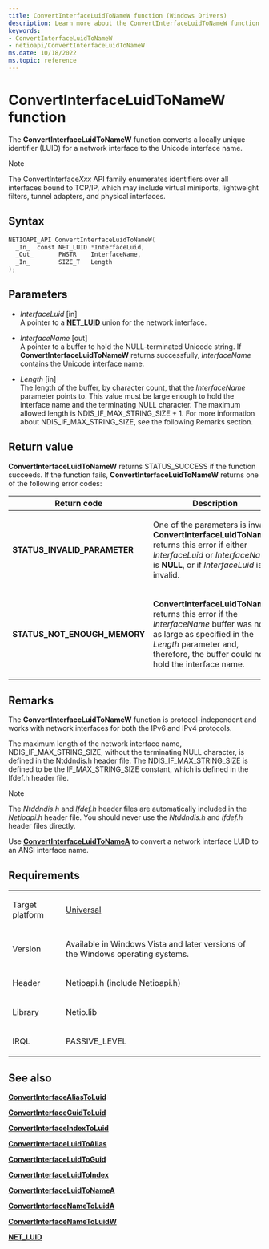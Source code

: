 ```yaml
---
title: ConvertInterfaceLuidToNameW function (Windows Drivers)
description: Learn more about the ConvertInterfaceLuidToNameW function.
keywords:
- ConvertInterfaceLuidToNameW
- netioapi/ConvertInterfaceLuidToNameW
ms.date: 10/18/2022
ms.topic: reference
---
```


# ConvertInterfaceLuidToNameW function

The **ConvertInterfaceLuidToNameW** function converts a locally unique identifier (LUID) for a network interface to the Unicode interface name.

> [!NOTE]
> The ConvertInterface*Xxx* API family enumerates identifiers over all interfaces bound to TCP/IP, which may include virtual miniports, lightweight filters, tunnel adapters, and physical interfaces.

## Syntax

``` c++
NETIOAPI_API ConvertInterfaceLuidToNameW(
  _In_  const NET_LUID *InterfaceLuid,
  _Out_       PWSTR    InterfaceName,
  _In_        SIZE_T   Length
);
```

## Parameters

- *InterfaceLuid* \[in\]  
   A pointer to a [**NET\_LUID**](net-luid-value.md) union for the network interface.

- *InterfaceName* \[out\]  
   A pointer to a buffer to hold the NULL-terminated Unicode string. If **ConvertInterfaceLuidToNameW** returns successfully, *InterfaceName* contains the Unicode interface name.

- *Length* \[in\]  
   The length of the buffer, by character count, that the *InterfaceName* parameter points to. This value must be large enough to hold the interface name and the terminating NULL character. The maximum allowed length is NDIS\_IF\_MAX\_STRING\_SIZE + 1. For more information about NDIS\_IF\_MAX\_STRING\_SIZE, see the following Remarks section.

## Return value

**ConvertInterfaceLuidToNameW** returns STATUS\_SUCCESS if the function succeeds. If the function fails, **ConvertInterfaceLuidToNameW** returns one of the following error codes:

<table>
<thead>
<tr class="header">
<th>Return code</th>
<th>Description</th>
</tr>
</thead>
<tbody>
<tr class="odd">
<td><strong>STATUS_INVALID_PARAMETER</strong></td>
<td><p>One of the parameters is invalid. <strong>ConvertInterfaceLuidToNameW</strong> returns this error if either <em>InterfaceLuid</em> or <em>InterfaceName</em> is <strong>NULL</strong>, or if <em>InterfaceLuid</em> is invalid.</p></td>
</tr>
<tr class="even">
<td><strong>STATUS_NOT_ENOUGH_MEMORY</strong></td>
<td><p><strong>ConvertInterfaceLuidToNameW</strong> returns this error if the <em>InterfaceName</em> buffer was not as large as specified in the <em>Length</em> parameter and, therefore, the buffer could not hold the interface name.</p></td>
</tr>
</tbody>
</table>

## Remarks

The **ConvertInterfaceLuidToNameW** function is protocol-independent and works with network interfaces for both the IPv6 and IPv4 protocols.

The maximum length of the network interface name, NDIS\_IF\_MAX\_STRING\_SIZE, without the terminating NULL character, is defined in the Ntddndis.h header file. The NDIS\_IF\_MAX\_STRING\_SIZE is defined to be the IF\_MAX\_STRING\_SIZE constant, which is defined in the Ifdef.h header file.

> [!NOTE]
> The *Ntddndis.h* and *Ifdef.h* header files are automatically included in the *Netioapi.h* header file. You should never use the *Ntddndis.h* and *Ifdef.h* header files directly.

Use [**ConvertInterfaceLuidToNameA**](convertinterfaceluidtonamea.md) to convert a network interface LUID to an ANSI interface name.

## Requirements

<table>
<tbody>
<tr class="odd">
<td><p>Target platform</p></td>
<td><a href="/windows-hardware/drivers/develop/target-platforms">Universal</a></td>
</tr>
<tr class="even">
<td><p>Version</p></td>
<td><p>Available in Windows Vista and later versions of the Windows operating systems.</p></td>
</tr>
<tr class="odd">
<td><p>Header</p></td>
<td>Netioapi.h (include Netioapi.h)</td>
</tr>
<tr class="even">
<td><p>Library</p></td>
<td>Netio.lib</td>
</tr>
<tr class="odd">
<td><p>IRQL</p></td>
<td><p>PASSIVE_LEVEL</p></td>
</tr>
</tbody>
</table>

## See also

[**ConvertInterfaceAliasToLuid**](convertinterfacealiastoluid.md)

[**ConvertInterfaceGuidToLuid**](convertinterfaceguidtoluid.md)

[**ConvertInterfaceIndexToLuid**](convertinterfaceindextoluid.md)

[**ConvertInterfaceLuidToAlias**](convertinterfaceluidtoalias.md)

[**ConvertInterfaceLuidToGuid**](convertinterfaceluidtoguid.md)

[**ConvertInterfaceLuidToIndex**](convertinterfaceluidtoindex.md)

[**ConvertInterfaceLuidToNameA**](convertinterfaceluidtonamea.md)

[**ConvertInterfaceNameToLuidA**](convertinterfacenametoluida.md)

[**ConvertInterfaceNameToLuidW**](convertinterfacenametoluidw.md)

[**NET\_LUID**](net-luid-value.md)
